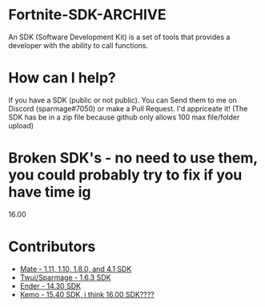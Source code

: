 # Fortnite-SDK-ARCHIVE
An SDK (Software Development Kit) is a set of tools that provides a developer with the ability to call functions.

# How can I help?
If you have a SDK (public or not public). You can Send them to me on Discord (sparmage#7050) or make a Pull Request. I'd appriceate it! (The SDK has be in a zip file because github only allows 100 max file/folder upload)

# Broken SDK's - no need to use them, you could probably try to fix if you have time ig
16.00

# Contributors
- [Mate - 1.11, 1.10, 1.8.0, and 4.1 SDK](https://github.com/McMistrzYT)
- [Twui/Sparmage - 1.6.3 SDK](https://github.com/Sparmage)
- [Ender - 14.30 SDK](https://github.com/Ender-0001)
- [Kemo - 15.40 SDK, i think 16.00 SDK????](https://github.com/kem0x)
